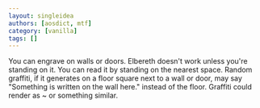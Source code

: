 ```yaml
---
layout: singleidea
authors: [aosdict, mtf]
category: [vanilla]
tags: []
---
```

You can engrave on walls or doors. Elbereth doesn't work unless you're standing on it. You can read it by standing on the nearest space. Random graffiti, if it generates on a floor square next to a wall or door, may say "Something is written on the wall here." instead of the floor. Graffiti could render as ~ or something similar.
